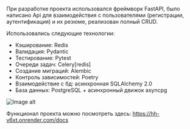 При разработке проекта использовался фреймворк FastAPI,
было написано Api для взаимодействия с пользователями (регистрации, аутентификация)
и их резюме, реализован полный CRUD.


Использовались следующие технологии:

- Кэширование: Redis
- Валидация: Pydantic
- Тестирование: Pytest
- Очереди задач: Celery[redis]
- Создание миграций: Alembic
- Контроль зависимостей: Poetry
- Взаимодействие с бд: асинхронная SQLAlchemy 2.0
- База данных: PostgreSQL + асинхронный движок asyncpg




![Image alt](https://github.com/TetherOne/head_hunter/raw/master/photoes_for_github/img_3.png)


Функционал проекта можно посмотреть здесь: https://hh-v6xt.onrender.com/docs
